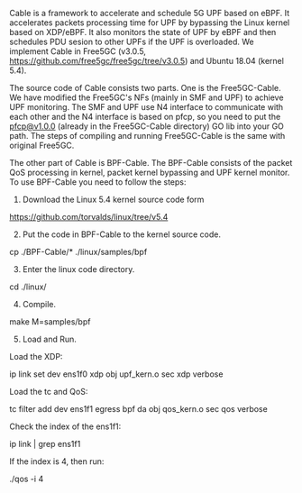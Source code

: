 Cable is a framework to accelerate and schedule 5G UPF based on eBPF. It accelerates packets processing time for UPF by bypassing the Linux kernel based on XDP/eBPF. It also monitors the state of UPF by eBPF and then schedules PDU sesion to other UPFs if the UPF is overloaded. We implement Cable in Free5GC (v3.0.5, https://github.com/free5gc/free5gc/tree/v3.0.5) and Ubuntu 18.04 (kernel 5.4).

The source code of Cable consists two parts. One is the Free5GC-Cable. We have modified the Free5GC's NFs (mainly in SMF and UPF) to achieve UPF monitoring. The SMF and UPF use N4 interface to communicate with each other and the N4 interface is based on pfcp, so you need to put the pfcp@v1.0.0 (already in the Free5GC-Cable directory) GO lib into your GO path. The steps of compiling and running Free5GC-Cable is the same with original Free5GC.

The other part of Cable is BPF-Cable. The BPF-Cable consists of the packet QoS processing in kernel, packet kernel bypassing and UPF kernel monitor. To use BPF-Cable you need to follow the steps:

1. Download the Linux 5.4 kernel source code form

https://github.com/torvalds/linux/tree/v5.4

2. Put the code in BPF-Cable to the kernel source code.

cp ./BPF-Cable/*  ./linux/samples/bpf

3. Enter the linux code directory.

cd ./linux/

4. Compile.

make M=samples/bpf

5. Load and Run.

Load the XDP:

ip link set dev ens1f0 xdp obj upf_kern.o sec xdp verbose

Load the tc and QoS:

tc  filter add dev ens1f1 egress bpf da obj qos_kern.o sec qos verbose

Check the index of the ens1f1:

ip link | grep ens1f1

If the index is 4, then run:

./qos -i 4




